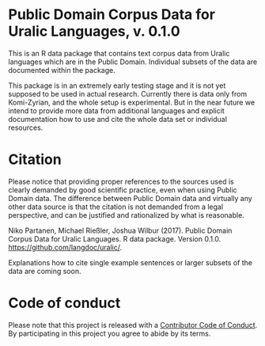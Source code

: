 # Public Domain Corpus Data for Uralic Languages, v. 0.1.0

This is an R data package that contains text corpus data from Uralic languages which are in the Public Domain. Individual subsets of the data are documented within the package.

This package is in an extremely early testing stage and it is not yet supposed to be used in actual research. Currently there is data only from Komi-Zyrian, and the whole setup is experimental. But in the near future we intend to provide more data from additional languages and explicit documentation how to use and cite the whole data set or individual resources.

# Citation

Please notice that providing proper references to the sources used is clearly demanded by good scientific practice, even when using Public Domain data. The difference between Public Domain data and virtually any other data source is that the citation is not demanded from a legal perspective, and can be justified and rationalized by what is reasonable.

Niko Partanen, Michael Rießler, Joshua Wilbur (2017). Public Domain Corpus Data for Uralic Languages. R data package. Version 0.1.0. https://github.com/langdoc/uralic/.

Explanations how to cite single example sentences or larger subsets of the data are coming soon.

# Code of conduct

Please note that this project is released with a [Contributor Code of Conduct](CONDUCT.md). By participating in this project you agree to abide by its terms.
